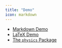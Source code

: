 ```yaml
---
title: "Demo"
icon: markdown
---
```


- [Markdown Demo](/2004/12/17/markdown-demo/)
- [LaTeX Demo](/2021/09/14/latex-demo/)
- [The `physics` Package](/2022/08/07/thu-physics-package/)
